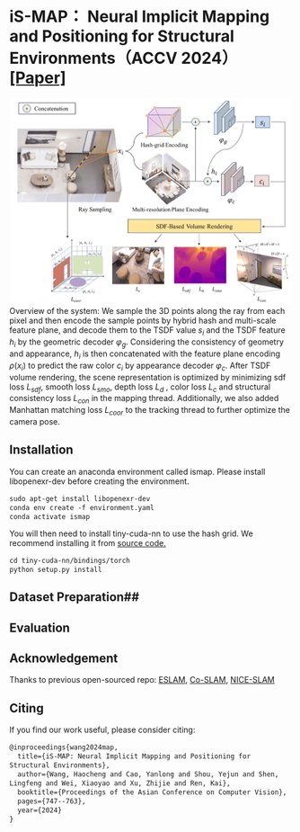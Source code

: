 # iS-MAP： Neural Implicit Mapping and Positioning for Structural Environments（ACCV 2024）[[Paper]](https://link.springer.com/chapter/10.1007/978-981-96-0969-7_22)
![image](pipline/pipline.jpg)
Overview of the system: We sample the 3D points along the ray from each pixel and then encode the sample points by hybrid hash and multi-scale feature plane, and decode them to the TSDF value $s_i$ and the TSDF feature $h_i$ by the geometric decoder  $\varphi_{g}$. Considering the consistency of geometry and appearance, $h_i$ is then concatenated with the feature plane encoding $\rho(x_{i})$ to predict the raw color $c_i$ by appearance decoder  $\varphi_{c}$.  After TSDF volume rendering, the scene representation is optimized by minimizing  sdf loss $L_{sdf}$, smooth loss $L_{smo}$, depth loss $L_d$ , color loss $L_c$ and structural consistency loss $L_{con}$ in the mapping thread. Additionally, we also added Manhattan matching loss $L_{coor}$ to the tracking thread to further optimize the camera pose.
## Installation ##
You can create an anaconda environment called ismap. Please install libopenexr-dev before creating the environment.
``` 
sudo apt-get install libopenexr-dev
conda env create -f environment.yaml
conda activate ismap
``` 
You will then need to install tiny-cuda-nn to use the hash grid. We recommend installing it from [source code.](https://github.com/nvlabs/tiny-cuda-nn)
``` 
cd tiny-cuda-nn/bindings/torch
python setup.py install
``` 
## Dataset Preparation##

## Evaluation ##

## Acknowledgement ##
Thanks to previous open-sourced repo: [ESLAM](https://github.com/idiap/ESLAM), [Co-SLAM](https://github.com/HengyiWang/Co-SLAM), [NICE-SLAM](https://github.com/cvg/nice-slam)
## Citing ##
If you find our work useful, please consider citing:
``` 
@inproceedings{wang2024map,
  title={iS-MAP: Neural Implicit Mapping and Positioning for Structural Environments},
  author={Wang, Haocheng and Cao, Yanlong and Shou, Yejun and Shen, Lingfeng and Wei, Xiaoyao and Xu, Zhijie and Ren, Kai},
  booktitle={Proceedings of the Asian Conference on Computer Vision},
  pages={747--763},
  year={2024}
}
``` 